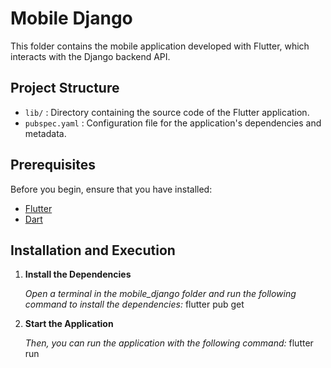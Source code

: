 # Mobile Django

This folder contains the mobile application developed with Flutter, which interacts with the Django backend API.

## Project Structure

- `lib/` : Directory containing the source code of the Flutter application.
- `pubspec.yaml` : Configuration file for the application's dependencies and metadata.

## Prerequisites

Before you begin, ensure that you have installed:

- [Flutter](https://flutter.dev/docs/get-started/install)
- [Dart](https://dart.dev/get-dart)

## Installation and Execution

1. **Install the Dependencies**

   *Open a terminal in the mobile_django folder and run the following command to install the dependencies:*
   flutter pub get

2. **Start the Application**  

   *Then, you can run the application with the following command:*
   flutter run   